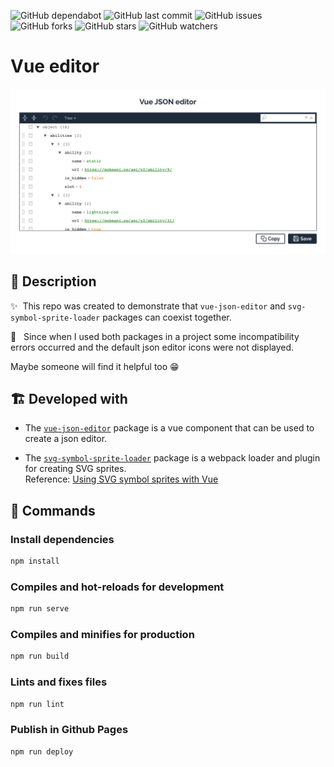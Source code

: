 ![GitHub dependabot](https://img.shields.io/badge/dependabot-enabled-025e8c?logo=Dependabot)
![GitHub last commit](https://img.shields.io/github/last-commit/beatrizsmerino/vue-editor)
![GitHub issues](https://img.shields.io/github/issues/beatrizsmerino/vue-editor)
![GitHub forks](https://img.shields.io/github/forks/beatrizsmerino/vue-editor)
![GitHub stars](https://img.shields.io/github/stars/beatrizsmerino/vue-editor)
![GitHub watchers](https://img.shields.io/github/watchers/beatrizsmerino/vue-editor)

# Vue editor

![Vue editor](./README/images/vue-editor.jpg)

## 🎯 Description

✨&nbsp; This repo was created to demonstrate that `vue-json-editor` and `svg-symbol-sprite-loader` packages can coexist together.

🐛 &nbsp; Since when I used both packages in a project some incompatibility errors occurred and the default json editor icons were not displayed.

Maybe someone will find it helpful too 😁

## 🏗️ Developed with

- The [`vue-json-editor`](https://www.npmjs.com/package/vue-json-editor) package is a vue component that can be used to create a json editor.

- The [`svg-symbol-sprite-loader`](https://www.npmjs.com/package/svg-symbol-sprite-loader) package is a webpack loader and plugin for creating SVG sprites.  
Reference: [Using SVG symbol sprites with Vue](https://stefan-dietz.eu/vue-svg-symbol-sprites.html)

## 🚀 Commands

### Install dependencies

```bash
npm install
```

### Compiles and hot-reloads for development

```bash
npm run serve
```

### Compiles and minifies for production

```bash
npm run build
```

### Lints and fixes files

```bash
npm run lint
```

### Publish in Github Pages

```bash
npm run deploy
```
